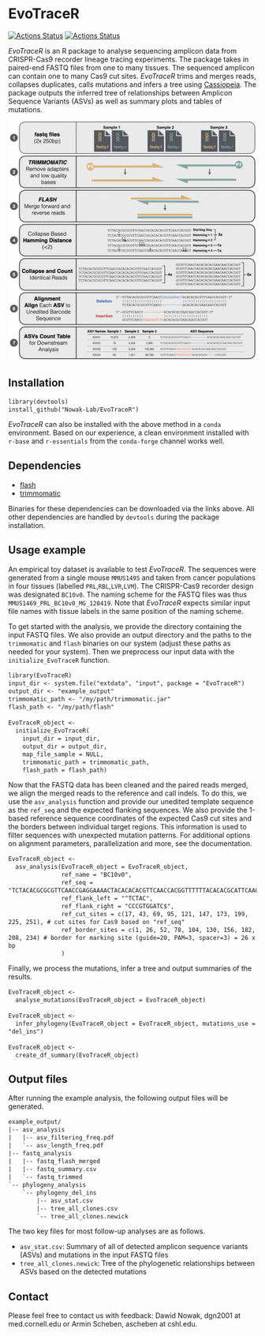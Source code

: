 EvoTraceR
================

[![Actions Status](https://github.com/Nowak-Lab/EvoTraceR/workflows/check-master/badge.svg)](https://github.com/Nowak-Lab/EvoTraceR/actions?query=workflow%3Acheck-master)
[![Actions Status](https://github.com/Nowak-Lab/EvoTraceR/workflows/check-development/badge.svg)](https://github.com/Nowak-Lab/EvoTraceR/actions?query=workflow%3Acheck-development)

*EvoTraceR* is an R package to analyse sequencing amplicon data from CRISPR-Cas9 recorder lineage tracing experiments. The package takes in paired-end FASTQ files from one to many tissues. The sequenced amplicon can contain one to many Cas9 cut sites. *EvoTraceR* trims and merges reads, collapses duplicates, calls mutations and infers a tree using [Cassiopeia](https://github.com/YosefLab/Cassiopeia). The package outputs the inferred tree of relationships between Amplicon Sequence Variants (ASVs) as well as summary plots and tables of mutations.

![EvoTraceR pipeline concept](vignettes/figures/evotracer_pipeline_concept.png)


Installation
--------------

```
library(devtools)
install_github("Nowak-Lab/EvoTraceR")
```

*EvoTraceR* can also be installed with the above method in a `conda` environment. Based on our experience, a clean environment installed with `r-base` and `r-essentials` from the `conda-forge` channel works well.

Dependencies
--------------

* [flash](https://ccb.jhu.edu/software/FLASH/)
* [trimmomatic](http://www.usadellab.org/cms/?page=trimmomatic)

Binaries for these dependencies can be downloaded via the links above. All other dependencies are handled by `devtools` during the package installation.


Usage example
--------------

An empirical toy dataset is available to test *EvoTraceR*. The sequences were generated from a single mouse `MMUS1495` and taken from cancer populations in four tissues (labelled `PRL`,`RBL`,`LVR`,`LVM`). The CRISPR-Cas9 recorder design was designated `BC10v0`. The naming scheme for the FASTQ files was thus `MMUS1469_PRL_BC10v0_MG_120419`. Note that *EvoTraceR* expects similar input file names with tissue labels in the same position of the naming scheme.

To get started with the analysis, we provide the directory containing the input FASTQ files. We also provide an output directory and the paths to the `trimmomatic` and `flash` binaries on our system (adjust these paths as needed for your system). Then we preprocess our input data with the `initialize_EvoTraceR` function.

```
library(EvoTraceR)
input_dir <- system.file("extdata", "input", package = "EvoTraceR")
output_dir <- "example_output"
trimmomatic_path <- "/my/path/trimmomatic.jar"
flash_path <- "/my/path/flash"

EvoTraceR_object <-
  initialize_EvoTraceR(
    input_dir = input_dir,
    output_dir = output_dir,
    map_file_sample = NULL,
    trimmomatic_path = trimmomatic_path,
    flash_path = flash_path)

```

Now that the FASTQ data has been cleaned and the paired reads merged, we align the merged reads to the reference and call indels. To do this, we use the `asv_analysis` function and provide our unedited template sequence as the `ref_seq` and the expected flanking sequences. We also provide the 1-based reference sequence coordinates of the expected Cas9 cut sites and the borders between individual target regions. This information is used to filter sequences with unexpected mutation patterns. For additional options on alignment parameters, parallelization and more, see the documentation.

```
EvoTraceR_object <-
  asv_analysis(EvoTraceR_object = EvoTraceR_object,
               ref_name = "BC10v0",
               ref_seq = "TCTACACGCGCGTTCAACCGAGGAAAACTACACACACGTTCAACCACGGTTTTTTACACACGCATTCAACCACGGACTGCTACACACGCACTCAACCGTGGATATTTACATACTCGTTCAACCGTGGATTGTTACACCCGCGTTCAACCAGGGTCAGATACACCCACGTTCAACCGTGGTACTATACTCGGGCATTCAACCGCGGCTTTCTGCACACGCCTACAACCGCGGAACTATACACGTGCATTCACCCGTGGATC",
               ref_flank_left = "^TCTAC",
               ref_flank_right = "CCCGTGGATC$",
               ref_cut_sites = c(17, 43, 69, 95, 121, 147, 173, 199, 225, 251), # cut sites for Cas9 based on "ref_seq"
               ref_border_sites = c(1, 26, 52, 78, 104, 130, 156, 182, 208, 234) # border for marking site (guide=20, PAM=3, spacer=3) = 26 x bp
               )
```

Finally, we process the mutations, infer a tree and output summaries of the results.

```
EvoTraceR_object <-
  analyse_mutations(EvoTraceR_object = EvoTraceR_object)

EvoTraceR_object <-
  infer_phylogeny(EvoTraceR_object = EvoTraceR_object, mutations_use = "del_ins")

EvoTraceR_object <-
  create_df_summary(EvoTraceR_object)
```

Output files
--------------

After running the example analysis, the following output files will be generated.

```
example_output/
|-- asv_analysis
|   |-- asv_filtering_freq.pdf
|   `-- asv_length_freq.pdf
|-- fastq_analysis
|   |-- fastq_flash_merged
|   |-- fastq_summary.csv
|   `-- fastq_trimmed
`-- phylogeny_analysis
    `-- phylogeny_del_ins
        |-- asv_stat.csv
        |-- tree_all_clones.csv
        `-- tree_all_clones.newick
```

The two key files for most follow-up analyses are as follows.

* `asv_stat.csv`: Summary of all of detected amplicon sequence variants (ASVs) and mutations in the input FASTQ files
* `tree_all_clones.newick`: Tree of the phylogenetic relationships between ASVs based on the detected mutations


Contact
--------------

Please feel free to contact us with feedback: Dawid Nowak, dgn2001 at med.cornell.edu or Armin Scheben, ascheben at cshl.edu.
